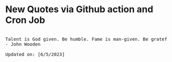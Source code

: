 # New Quotes via Github action and Cron Job

<pre>
<!-- #quote -->
Talent is God given. Be humble. Fame is man-given. Be grateful. Conceit is self-given. Be careful.
- John Wooden

Updated on: [6/5/2023]
<!-- #quoteEnd -->
</pre>
